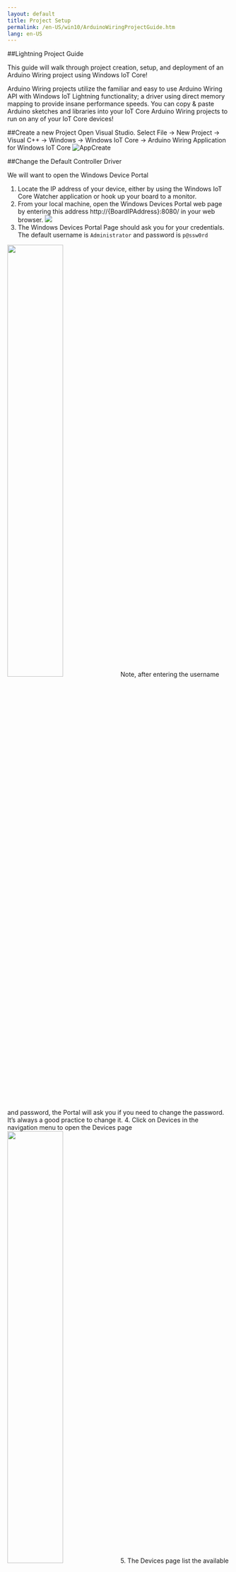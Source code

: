 ```yaml
---
layout: default
title: Project Setup
permalink: /en-US/win10/ArduinoWiringProjectGuide.htm
lang: en-US
---
```


##Lightning Project Guide

This guide will walk through project creation, setup, and deployment of an Arduino Wiring project using Windows IoT Core!

Arduino Wiring projects utilize the familiar and easy to use Arduino Wiring API with Windows IoT Lightning functionality; a driver using direct memory mapping to provide insane performance speeds. You can copy & paste Arduino sketches and libraries into your IoT Core Arduino Wiring projects to run on any of your IoT Core devices!

##Create a new Project
Open Visual Studio. Select File -> New Project -> Visual C++ -> Windows -> Windows IoT Core -> Arduino Wiring Application for Windows IoT Core
![AppCreate]({{site.baseurl}}/images/arduino_wiring/appcreate.png)

##Change the Default Controller Driver

We will want to open the Windows Device Portal

1. Locate the IP address of your device, either by using the Windows IoT Core Watcher application or hook up your board to a monitor.
2. From your local machine, open the Windows Devices Portal web page by entering this address http://{BoardIPAddress}:8080/ in your web browser.
  ![]({{site.baseurl}}/images/Wiring/dmap1.png)
3. The Windows Devices Portal Page should ask you for your credentials. The default username is `Administrator` and password is `p@ssw0rd`
  <img src="{{site.baseurl}}/images/Wiring/dmap2.png" width="50%" />
  Note, after entering the username and password, the Portal will ask you if you need to change the password. It’s always a good practice to change it.
4. Click on Devices in the navigation menu to open the Devices page
  <img src="{{site.baseurl}}/images/Wiring/dmap3.png" width="50%" />
5. The Devices page list the available Controller drivers. By default, the Inbox Driver is set to current.
6. Switch to the DMAP driver by choosing the Direct Memory Mapped Driver from the drop down menu and click the Update Driver Button
  <img src="{{site.baseurl}}/images/Wiring/dmap4.png" width="50%" />
7. Please wait until the page will lets you know then the driver installation is complete.
  <img src="{{site.baseurl}}/images/Wiring/dmap5.png" width="50%" />
8. If a reboot is needed, the page will let you know as well. You can reboot by using the Reboot button at the top of the page.
9. Now you’re ready to create and use applications that make use of the DMAP driver.

##Develop
Complete one of the many samples on the 'Develop' section of this section, or build your own project!

##Build and deploy

- **Optional** Use the Windows IoT Core Watcher application (or hook up your RPi to a monitor) to locate the IP address of your Raspberry Pi.
- In Visual Studio, make sure "Remote Machine" is selected as your deployment target

![Remote Machine]({{site.baseurl}}/images/arduino_wiring/wiringapp_remotemachine.png)

- Open the solution properties found on the Debug context menu in Visual Studio

![Solution Properties]({{site.baseurl}}/images/arduino_wiring/wiringapp_properties.png)

- Type the machine name (minwinpc by default) or the IP address if the remote machine into the 'machine name' field. If you have renamed your Raspberry pi to something else besides 'minwinpc' use that name in the login box instead.
- Change the 'Require authentication' field to 'No'

![Solution Properties]({{site.baseurl}}/images/arduino_wiring/wiringapp_properties2.png)


- Press F5 to build and deploy your project.